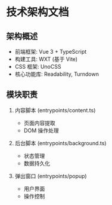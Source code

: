 # 技术架构文档

## 架构概述
- 前端框架: Vue 3 + TypeScript
- 构建工具: WXT (基于 Vite)
- CSS 框架: UnoCSS
- 核心功能库: Readability, Turndown

## 模块职责
1. 内容脚本 (entrypoints/content.ts)
   - 页面内容提取
   - DOM 操作处理

2. 后台脚本 (entrypoints/background.ts)
   - 状态管理
   - 数据持久化

3. 弹出窗口 (entrypoints/popup)
   - 用户界面
   - 操作控制 
